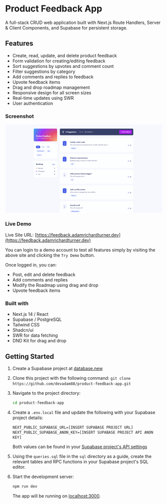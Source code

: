 # Product Feedback App

A full-stack CRUD web application built with Next.js Route Handlers, Server & Client Components, and Supabase for persistent storage.

## Features

- Create, read, update, and delete product feedback
- Form validation for creating/editing feedback
- Sort suggestions by upvotes and comment count
- Filter suggestions by category
- Add comments and replies to feedback
- Upvote feedback items
- Drag and drop roadmap management
- Responsive design for all screen sizes
- Real-time updates using SWR
- User authentication

### Screenshot

![](./screenshot.png)

### Live Demo

Live Site URL: [https://feedback.adamrichardturner.dev](https://feedback.adamrichardturner.dev)

You can login to a demo account to test all features simply by visiting the above site and clicking the `Try Demo` button.

Once logged in, you can:

- Post, edit and delete feedback
- Add comments and replies
- Modify the Roadmap using drag and drop
- Upvote feedback items

### Built with

- Next.js 14 / React
- Supabase / PostgreSQL
- Tailwind CSS
- Shadcn/ui
- SWR for data fetching
- DND Kit for drag and drop

## Getting Started

1. Create a Supabase project at [database.new](https://database.new)

2. Clone this project with the following command: `git clone https://github.com/devadam88/product-feedback-app.git`

3. Navigate to the project directory:

   ```bash
   cd product-feedback-app
   ```

4. Create a `.env.local` file and update the following with your Supabase project details:

   ```
   NEXT_PUBLIC_SUPABASE_URL=[INSERT SUPABASE PROJECT URL]
   NEXT_PUBLIC_SUPABASE_ANON_KEY=[INSERT SUPABASE PROJECT API ANON KEY]
   ```

   Both values can be found in your [Supabase project's API settings](https://app.supabase.com/project/_/settings/api)

5. Using the `queries.sql` file in the `sql` directory as a guide, create the relevant tables and RPC functions in your Supabase project's SQL editor.

6. Start the development server:

   ```bash
   npm run dev
   ```

   The app will be running on [localhost:3000](http://localhost:3000/).
